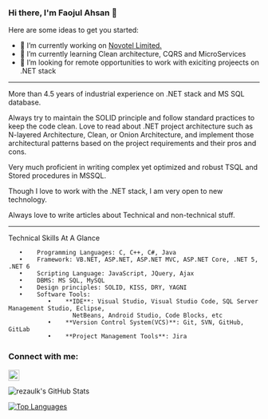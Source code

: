 ### Hi there, I'm Faojul Ahsan 👋

Here are some ideas to get you started:

- 🔭 I’m currently working on [Novotel Limited.](https://brilliant.com.bd/)
- 🌱 I’m currently learning Clean architecture, CQRS and MicroServices
- 🤔 I’m looking for remote opportunities to work with exiciting projeects on .NET stack

------------------------------------------------------------
More than 4.5 years of industrial experience on .NET stack and MS SQL database.

Always try to maintain the SOLID principle and follow standard practices to keep the code clean.
Love to read about .NET project architecture such as N-layered Architecture, Clean, or Onion Architecture, and implement those architectural patterns based on the project requirements and their pros and cons.

Very much proficient in writing complex yet optimized and robust TSQL and Stored procedures in MSSQL.

Though I love to work with the .NET stack, I am very open to new technology.

Always love to write articles about Technical and non-technical stuff.

---------------------------------------------------------------

Technical Skills At A Glance

       •	Programming Languages: C, C++, C#, Java
       •	Framework: VB.NET, ASP.NET, ASP.NET MVC, ASP.NET Core, .NET 5, .NET 6
       •	Scripting Language: JavaScript, JQuery, Ajax
       •	DBMS: MS SQL, MySQL 
       •	Design principles: SOLID, KISS, DRY, YAGNI
       •	Software Tools:  
               •	**IDE**: Visual Studio, Visual Studio Code, SQL Server Management Studio, Eclipse, 
                      NetBeans, Android Studio, Code Blocks, etc
               •	**Version Control System(VCS)**: Git, SVN, GitHub, GitLab
               •	**Project Management Tools**: Jira
               
<!--
**faojul/faojul** is a ✨ _special_ ✨ repository because its `README.md` (this file) appears on your GitHub profile. -->



### Connect with me:

[<img align="left" alt="codeSTACKr | LinkedIn" width="22px" src="https://cdn.jsdelivr.net/npm/simple-icons@v3/icons/linkedin.svg" />][linkedin]

<br>
<br>

<img align="left" alt="rezaulk's GitHub Stats" src="https://github-readme-stats.vercel.app/api?username=faojul&show_icons=true" />

<br>

[![Top Languages](https://github-readme-stats.vercel.app/api/top-langs/?username=faojul&layout=compact)]()


[linkedin]: https://www.linkedin.com/in/faojul-ahsan/
